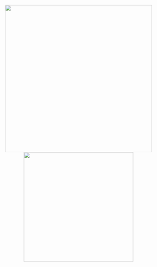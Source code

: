 <p align="center">
  <img width="470px" src ="https://github-readme-stats.vercel.app/api?username=jcbcn&show_icons=true&count_private=true&theme=nightowl&bg_color=00000000&text_color=768390&title_color=036d6&icon_color=27d545&hide_border=true&hide=issues,contribs&include_all_commits=true">
  <img width="350px" src ="https://github-readme-stats.vercel.app/api/top-langs/?username=jcbcn&layout=compact&hide_border=true&theme=nightowl&bg_color=00000000&text_color=768390&title_color=036d6&icon_color=27d545&langs_count=4">
</p>
